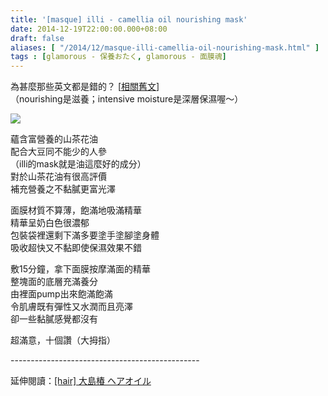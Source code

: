 ```yaml
---
title: '[masque] illi - camellia oil nourishing mask'
date: 2014-12-19T22:00:00.000+08:00
draft: false
aliases: [ "/2014/12/masque-illi-camellia-oil-nourishing-mask.html" ]
tags : [glamorous - 保養おたく, glamorous - 面膜魂]
---
```


為甚麼那些英文都是錯的？ \[[相關舊文](http://www.hidie.net/2014/11/masque-illi-green-tea-brightening-mask.html)\]  
（nourishing是滋養；intensive moisture是深層保濕喔～）  

[![](https://farm9.staticflickr.com/8584/16038252961_e4f77bf346_z.jpg)](https://farm9.staticflickr.com/8584/16038252961_e4f77bf346_z.jpg)

蘊含富營養的山茶花油  
配合大豆同不能少的人參  
（illi的mask就是油這麼好的成分）  
對於山茶花油有很高評價  
補充營養之不黏膩更富光澤  
  
面膜材質不算薄，飽滿地吸滿精華  
精華呈奶白色很濃郁  
包裝袋裡還剩下滿多要塗手塗腳塗身體  
吸收超快又不黏即使保濕效果不錯  
  
敷15分鐘，拿下面膜按摩滿面的精華  
整塊面的底層充滿養分  
由裡面pump出來飽滿飽滿  
令肌膚既有彈性又水潤而且亮澤  
卻一些黏膩感覺都沒有  
  
超滿意，十個讚（大拇指）  
  
\-----------------------------------------------  
  
延伸閱讀：[\[hair\] 大島椿 ヘアオイル](http://www.hidie.net/2014/03/hair.html)